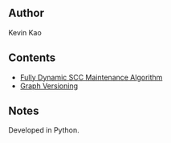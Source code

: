 Author
----
Kevin Kao

Contents
----
* [Fully Dynamic SCC Maintenance Algorithm](documentation/dynamic_scc_algo.md)
* [Graph Versioning](documentation/graph_versioning.md)

Notes
---
Developed in Python.


